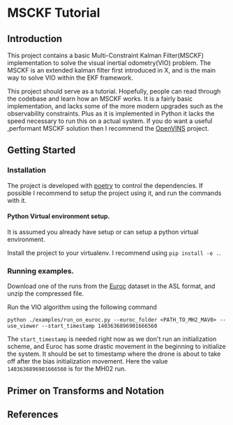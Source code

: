 # MSCKF Tutorial

## Introduction
This project contains a basic Multi-Constraint Kalman Filter(MSCKF) implementation to solve the
visual inertial odometry(VIO) problem. The MSCKF is an extended kalman filter first introduced in
X, and is the main way to solve VIO within the EKF framework.

This project should serve as a tutorial. Hopefully, people can read through the codebase
and learn how an MSCKF works. It is a fairly basic implementation, and lacks some of the more modern upgrades such as
the observability constraints. Plus as it is implemented in Python it lacks the speed necessary to run
this on a actual system. If you do want a useful ,performant MSCKF solution then I recommend
the [OpenVINS](https://github.com/rpng/open_vins) project.

## Getting Started

### Installation
The project is developed with [poetry](https://python-poetry.org/docs/basic-usage/) to control the dependencies.
If possible I recommend to setup the project using it, and run the commands with it.

#### Python Virtual environment setup.

It is assumed you already have setup or can setup a python virtual environment.

Install the project to your virtualenv. I recommend using
```pip install -e .```.

### Running examples.

Download one of the runs from the [Euroc](https://projects.asl.ethz.ch/datasets/doku.php?id=kmavvisualinertialdatasets) 
dataset in the ASL format, and unzip the compressed file.

Run the VIO algorithm using the following command

```python ./examples/run_on_euroc.py --euroc_folder <PATH_TO_MH2_MAV0> --use_viewer --start_timestamp 1403636896901666560```

The ```start_timestamp``` is needed right now as we don't run an initialization scheme, and Euroc has
some drastic movement in the beginning to initialize the system. It should be set to timestamp where
the drone is about to take off after the bias initialization movement. Here the value ```1403636896901666560``` is for
the MH02 run.


## Primer on Transforms and Notation



## References